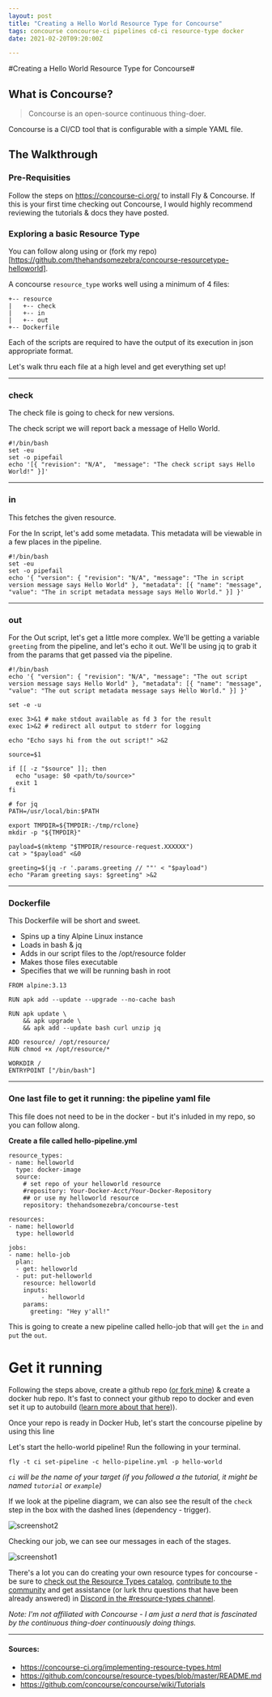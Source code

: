 ```yaml
---
layout: post
title: "Creating a Hello World Resource Type for Concourse"
tags: concourse concourse-ci pipelines cd-ci resource-type docker
date: 2021-02-20T09:20:00Z

---
```


#Creating a Hello World Resource Type for Concourse#


## What is Concourse?

> Concourse is an open-source continuous thing-doer.

Concourse is a CI/CD tool that is configurable with a simple YAML file.




## The Walkthrough


### Pre-Requisities

Follow the steps on https://concourse-ci.org/ to install Fly & Concourse.
If this is your first time checking out Concourse, I would highly recommend reviewing the tutorials & docs they have posted.

### Exploring a basic Resource Type

You can follow along using or (fork my repo)[https://github.com/thehandsomezebra/concourse-resourcetype-helloworld].

A concourse `resource_type` works well using a minimum of 4 files:

```
+-- resource
|   +-- check
|   +-- in
|   +-- out
+-- Dockerfile
```

Each of the scripts are required to have the output of its execution in json appropriate format.

Let's walk thru each file at a high level and get everything set up!

---



### check
The check file is going to check for new versions.

The check script we will report back a message of Hello World.
```
#!/bin/bash
set -eu
set -o pipefail
echo '[{ "revision": "N/A",  "message": "The check script says Hello World!" }]'
```

---



### in

This fetches the given resource.

For the In script, let's add some metadata.  This metadata will be viewable in a few places in the pipeline.
```
#!/bin/bash
set -eu
set -o pipefail
echo '{ "version": { "revision": "N/A", "message": "The in script version message says Hello World" }, "metadata": [{ "name": "message", "value": "The in script metadata message says Hello World." }] }'

```

---



### out

For the Out script, let's get a little more complex.  We'll be getting a variable `greeting` from the pipeline, and let's echo it out.
We'll be using jq to grab it from the params that get passed via the pipeline.


```
#!/bin/bash
echo '{ "version": { "revision": "N/A", "message": "The out script version message says Hello World" }, "metadata": [{ "name": "message", "value": "The out script metadata message says Hello World." }] }'

set -e -u

exec 3>&1 # make stdout available as fd 3 for the result
exec 1>&2 # redirect all output to stderr for logging

echo "Echo says hi from the out script!" >&2

source=$1

if [[ -z "$source" ]]; then
  echo "usage: $0 <path/to/source>"
  exit 1
fi

# for jq
PATH=/usr/local/bin:$PATH

export TMPDIR=${TMPDIR:-/tmp/rclone}
mkdir -p "${TMPDIR}"

payload=$(mktemp "$TMPDIR/resource-request.XXXXXX")
cat > "$payload" <&0

greeting=$(jq -r '.params.greeting // ""' < "$payload")
echo "Param greeting says: $greeting" >&2
```

---



### Dockerfile

This Dockerfile will be short and sweet. 

- Spins up a tiny Alpine Linux instance
- Loads in bash & jq
- Adds in our script files to the /opt/resource folder
- Makes those files executable 
- Specifies that we will be running bash in root

```
FROM alpine:3.13

RUN apk add --update --upgrade --no-cache bash

RUN apk update \
    && apk upgrade \
    && apk add --update bash curl unzip jq

ADD resource/ /opt/resource/
RUN chmod +x /opt/resource/*

WORKDIR /
ENTRYPOINT ["/bin/bash"]
```



---



### One last file to get it running: the pipeline yaml file

This file does not need to be in the docker - but it's inluded in my repo, so you can follow along.

**Create a file called hello-pipeline.yml**

```
resource_types:
- name: helloworld
  type: docker-image
  source:
    # set repo of your helloworld resource
    #repository: Your-Docker-Acct/Your-Docker-Repository
    ## or use my helloworld resource
    repository: thehandsomezebra/concourse-test

resources:
- name: helloworld
  type: helloworld

jobs:
- name: hello-job
  plan:
  - get: helloworld
  - put: put-helloworld
    resource: helloworld
    inputs:
         - helloworld
    params:
      greeting: "Hey y'all!"
```

This is going to create a new pipeline called hello-job that will `get` the `in` and `put` the `out`.


# Get it running
Following the steps above, create a github repo ([or fork mine](https://github.com/thehandsomezebra/concourse-resourcetype-helloworld)) & create a docker hub repo. It's fast to connect your github repo to docker and even set it up to autobuild ([learn more about that here](https://docs.docker.com/docker-hub/builds/))).

Once your repo is ready in Docker Hub, let's start the concourse pipeline by using this line


Let's start the hello-world pipeline!
Run the following in your terminal.

```
fly -t ci set-pipeline -c hello-pipeline.yml -p hello-world
```
_`ci` will be the name of your target (if you followed a the tutorial, it might be named `tutorial` or `example`)_

If we look at the pipeline diagram, we can also see the result of the `check` step in the box with the dashed lines (dependency - trigger).


![screenshot2](../assets/screenshot2.png)




Checking our job, we can see our messages in each of the stages.

![screenshot1](../assets/screenshot1.png)



There's a lot you can do creating your own resource types for concourse - be sure to [check out the Resource Types catalog](https://resource-types.concourse-ci.org/), [contribute to the community](https://github.com/concourse/resource-types/blob/master/README.md) and get assistance (or lurk thru questions that have been already answered) in [Discord in the #resource-types channel](https://discord.gg/MeRxXKW).







_Note: I'm not affiliated with Concourse - I am just a nerd that is fascinated by the continuous thing-doer continuously doing things._

---
#### Sources:

- https://concourse-ci.org/implementing-resource-types.html
- https://github.com/concourse/resource-types/blob/master/README.md
- https://github.com/concourse/concourse/wiki/Tutorials
